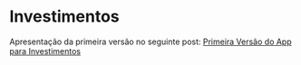 # Investimentos

Apresentação da primeira versão no seguinte post: <a href="https://jogandocomdados.blogspot.com/2021/06/primeira-versao-do-app-para.html" target="_blank">Primeira Versão do App para Investimentos</a>
